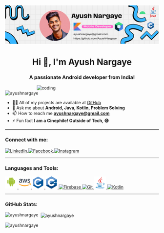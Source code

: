 ![logo](https://github.com/AyushNargaye/AyushNargaye/blob/main/White%20and%20Blue%20Memphis%20Graphic%20Designer%20LinkedIn%20Banner%20(1).png)

<h1 align="center">Hi 👋, I'm Ayush Nargaye</h1>
<h3 align="center">A passionate Android developer from India!</h3>

<img align="right" alt="coding" width="400" src="https://theninehertz.com/wp-content/themes/ninehertz/assets-2022/img/utility-tools/gif/utility-apps.gif">

<p align="left">
  <img src="https://komarev.com/ghpvc/?username=ayushnargaye&label=Profile%20views&color=0e75b6&style=flat" alt="ayushnargaye" />
</p>

- 👨‍💻 All of my projects are available at [GitHub](https://github.com/AyushNargaye)
- 💬 Ask me about **Android, Java, Kotlin, Problem Solving**
- 📫 How to reach me **ayushnargaye@gmail.com**
- ⚡ Fun fact **I am a Cinephile! Outside of Tech, 😅**

---

<h3 align="left">Connect with me:</h3>
<p align="left">
  <a href="https://www.linkedin.com/in/ayush-nargaye/" target="_blank">
    <img align="center" src="https://raw.githubusercontent.com/rahuldkjain/github-profile-readme-generator/master/src/images/icons/Social/linked-in-alt.svg" alt="LinkedIn" height="30" width="40" />
  </a>
  <a href="https://www.facebook.com/ayushnargaye08" target="_blank">
    <img align="center" src="https://raw.githubusercontent.com/rahuldkjain/github-profile-readme-generator/master/src/images/icons/Social/facebook.svg" alt="Facebook" height="30" width="40" />
  </a>
  <a href="https://instagram.com/ayush_nargaye" target="_blank">
    <img align="center" src="https://raw.githubusercontent.com/rahuldkjain/github-profile-readme-generator/master/src/images/icons/Social/instagram.svg" alt="Instagram" height="30" width="40" />
  </a>
</p>

---

<h3 align="left">Languages and Tools:</h3>
<p align="left">
  <a href="https://developer.android.com" target="_blank" rel="noreferrer">
    <img src="https://raw.githubusercontent.com/devicons/devicon/master/icons/android/android-original-wordmark.svg" alt="Android" width="40" height="40"/>
  </a>
  <a href="https://aws.amazon.com" target="_blank" rel="noreferrer">
    <img src="https://raw.githubusercontent.com/devicons/devicon/master/icons/amazonwebservices/amazonwebservices-original-wordmark.svg" alt="AWS" width="40" height="40"/>
  </a>
  <a href="https://www.cprogramming.com/" target="_blank" rel="noreferrer">
    <img src="https://raw.githubusercontent.com/devicons/devicon/master/icons/c/c-original.svg" alt="C" width="40" height="40"/>
  </a>
  <a href="https://www.w3schools.com/cpp/" target="_blank" rel="noreferrer">
    <img src="https://raw.githubusercontent.com/devicons/devicon/master/icons/cplusplus/cplusplus-original.svg" alt="C++" width="40" height="40"/>
  </a>
  <a href="https://firebase.google.com/" target="_blank" rel="noreferrer">
    <img src="https://www.vectorlogo.zone/logos/firebase/firebase-icon.svg" alt="Firebase" width="40" height="40"/>
  </a>
  <a href="https://git-scm.com/" target="_blank" rel="noreferrer">
    <img src="https://www.vectorlogo.zone/logos/git-scm/git-scm-icon.svg" alt="Git" width="40" height="40"/>
  </a>
  <a href="https://www.java.com" target="_blank" rel="noreferrer">
    <img src="https://raw.githubusercontent.com/devicons/devicon/master/icons/java/java-original.svg" alt="Java" width="40" height="40"/>
  </a>
  <a href="https://kotlinlang.org" target="_blank" rel="noreferrer">
    <img src="https://www.vectorlogo.zone/logos/kotlinlang/kotlinlang-icon.svg" alt="Kotlin" width="40" height="40"/>
  </a>
</p>

---

<h3 align="left">GitHub Stats:</h3>

<p>
  <img align="left" src="https://github-readme-stats.vercel.app/api/top-langs?username=ayushnargaye&show_icons=true&locale=en&layout=compact" alt="ayushnargaye" />
</p>

<p>&nbsp;
  <img align="center" src="https://github-readme-stats.vercel.app/api?username=ayushnargaye&show_icons=true&locale=en" alt="ayushnargaye" />
</p>

<p>
  <img align="center" src="https://github-readme-streak-stats.herokuapp.com/?user=ayushnargaye&" alt="ayushnargaye" />
</p>
